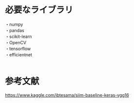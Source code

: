 # 必要なライブラリ   
・numpy  
・pandas  
・scikit-learn  
・OpenCV  
・tensorflow  
・efficientnet  
</br>

# 参考文献  
https://www.kaggle.com/ibtesama/siim-baseline-keras-vgg16  
